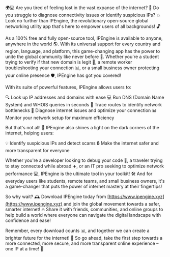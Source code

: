 🌍💻 Are you tired of feeling lost in the vast expanse of the internet? 🤔 Do you struggle to diagnose connectivity issues or identify suspicious IPs? 💥 Look no further than IPEngine, the revolutionary open-source global networking utility app that's here to empower users of all backgrounds! 🔓

As a 100% free and fully open-source tool, IPEngine is available to anyone, anywhere in the world 🌎. With its universal support for every country and region, language, and platform, this game-changing app has the power to unite the global community like never before 💪. Whether you're a student trying to verify if that new domain is legit 👀, a remote worker troubleshooting your connection 📊, or a small business owner protecting your online presence 🛡️, IPEngine has got you covered!

With its suite of powerful features, IPEngine allows users to:

🔍 Look up IP addresses and domains with ease
💻 Run DNS (Domain Name System) and WHOIS queries in seconds
📍 Trace routes to identify network bottlenecks
🚀 Diagnose internet issues and optimize your connection
📊 Monitor your network setup for maximum efficiency

But that's not all! 🎉 IPEngine also shines a light on the dark corners of the internet, helping users:

💡 Identify suspicious IPs and detect scams
🔒 Make the internet safer and more transparent for everyone

Whether you're a developer looking to debug your code 🔧, a traveler trying to stay connected while abroad ✈️, or an IT pro seeking to optimize network performance 💻, IPEngine is the ultimate tool in your toolkit! 🛠️ And for everyday users like students, remote teams, and small business owners, it's a game-changer that puts the power of internet mastery at their fingertips!

So why wait? 🕰️ Download IPEngine today from [https://www.ipengine.xyz](https://www.ipengine.xyz) and join the global movement towards a safer, smarter internet! 🔥 Share it with friends, communities, and online groups to help build a world where everyone can navigate the digital landscape with confidence and ease!

Remember, every download counts 📊, and together we can create a brighter future for the internet! 💫 So go ahead, take the first step towards a more connected, more secure, and more transparent online experience – one IP at a time! 🌈